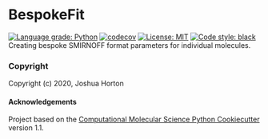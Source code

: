 BespokeFit
==============================
[//]: # (Badges)
[![Language grade: Python](https://img.shields.io/lgtm/grade/python/g/openforcefield/bespoke-fit.svg?logo=lgtm&logoWidth=18)](https://lgtm.com/projects/g/openforcefield/bespoke-fit/context:python)
[![codecov](https://codecov.io/gh/REPLACE_WITH_OWNER_ACCOUNT/BespokeFit/branch/master/graph/badge.svg)](https://codecov.io/gh/REPLACE_WITH_OWNER_ACCOUNT/BespokeFit/branch/master)
[![License: MIT](https://img.shields.io/badge/License-MIT-yellow.svg)](https://opensource.org/licenses/MIT)
[![Code style: black](https://img.shields.io/badge/code%20style-black-000000.svg)](https://github.com/psf/black)
Creating bespoke SMIRNOFF format parameters for individual molecules.

### Copyright

Copyright (c) 2020, Joshua Horton


#### Acknowledgements
 
Project based on the 
[Computational Molecular Science Python Cookiecutter](https://github.com/molssi/cookiecutter-cms) version 1.1.
